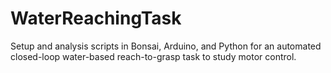 # WaterReachingTask
Setup and analysis scripts in Bonsai, Arduino, and Python for an automated closed-loop water-based reach-to-grasp task to study motor control.
